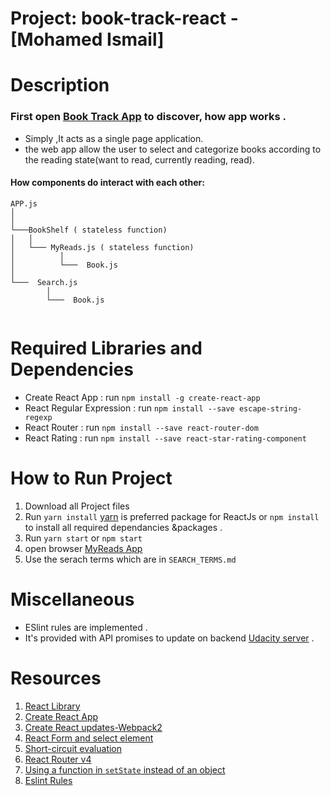 # Project: book-track-react - [Mohamed Ismail]

# Description
  
  ### First open [Book Track App](https://book-track-app.herokuapp.com/) to discover, how app works .
  - Simply ,It acts as a single page application.
  - the web app allow the user to select and categorize books according to the reading state(want to read, currently reading, read).

  #### How  components do interact with each other:

```
APP.js
│     
│
└───BookShelf ( stateless function)
│   │  
│   └─── MyReads.js ( stateless function)
│          │        
│          └───  Book.js
│     
└───  Search.js   
        │
        └───  Book.js
    
 ``` 

# Required Libraries and Dependencies
   - Create React App : run `npm install -g create-react-app`
   - React Regular Expression : run `npm install --save escape-string-regexp`
   - React Router : run `npm install --save react-router-dom`
   - React Rating : run `npm install --save react-star-rating-component`

# How to Run Project 
   1.  Download all Project files
   2.  Run `yarn install` [yarn](https://yarnpkg.com/en/) is preferred package for ReactJs or `npm install` to install all required dependancies &packages .
   3.  Run `yarn start`  or `npm start` 
   3.  open browser [MyReads App](http://localhost:3000/)
   4.  Use the serach terms which are in `SEARCH_TERMS.md`
 
# Miscellaneous
  - ESlint rules are implemented .
  - It's provided with API promises to update on backend [Udacity server](https://www.udacity.com/) .



# Resources
 
   1. [React Library](https://facebook.github.io/react/)
   2. [Create React App](https://facebook.github.io/react/blog/2016/07/22/create-apps-with-no-configuration.html)
   3. [Create React updates-Webpack2](https://facebook.github.io/react/blog/2017/05/18/whats-new-in-create-react-app.html)
   4. [React Form and select element](https://facebook.github.io/react/docs/forms.html)
   5. [Short-circuit evaluation](https://developer.mozilla.org/en-US/docs/Web/JavaScript/Reference/Operators/Logical_Operators#Short-circuit_evaluation)
   6. [React Router v4](https://tylermcginnis.com/build-your-own-react-router-v4/)
   7. [Using a function in `setState` instead of an object](https://medium.com/@shopsifter/using-a-function-in-setstate-instead-of-an-object-1f5cfd6e55d1)
   8. [Eslint Rules](http://eslint.org/)
